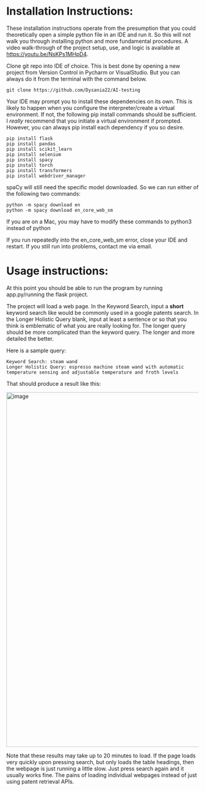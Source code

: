 # Installation Instructions:

These installation instructions operate from the presumption that you could theoretically open a simple python file in an IDE and run it. 
So this will not walk you through installing python and more fundamental procedures.
A video walk-through of the project setup, use, and logic is available at https://youtu.be/NsKPs1MHpD4.

Clone git repo into IDE of choice. 
This is best done by opening a new project from Version Control in Pycharm or VisualStudio.
But you can always do it from the terminal with the command below. 

    git clone https://github.com/Dysania22/AI-testing

Your IDE may prompt you to install these dependencies on its own. 
This is likely to happen when you configure the interpreter/create a virtual environment. 
If not, the following pip install commands should be sufficient. 
I _really_ recommend that you initiate a virtual environment if prompted.
However, you can always pip install each dependency if you so desire.

    pip install flask
    pip install pandas
    pip install scikit_learn
    pip install selenium
    pip install spacy
    pip install torch
    pip install transformers
    pip install webdriver_manager

spaCy will still need the specific model downloaded.
So we can run either of the following two commands:

    python -m spacy download en 
    python -m spacy download en_core_web_sm

If you are on a Mac, you may have to modify these commands to python3 instead of python

If you run repeatedly into the en_core_web_sm error, close your IDE and restart.
If you still run into problems, contact me via email. 

# Usage instructions:

At this point you should be able to run the program by running app.py/running the flask project. 

The project will load a web page. 
In the Keyword Search, input a **short** keyword search like would be commonly used in a google patents search.
In the Longer Holistic Query blank, input at least a sentence or so that you think is emblematic of what you are really looking for. 
The longer query should be more complicated than the keyword query. 
The longer and more detailed the better. 

Here is a sample query:

    Keyword Search: steam wand
    Longer Holistic Query: espresso machine steam wand with automatic temperature sensing and adjustable temperature and froth levels

That should produce a result like this:

<img width="930" alt="image" src="https://github.com/user-attachments/assets/2863cb0d-5bcf-43b2-9df0-59ff331a44da">

Note that these results may take up to 20 minutes to load. 
If the page loads very quickly upon pressing search, but only loads the table headings, then the webpage is just running a little slow.
Just press search again and it usually works fine. The pains of loading individual webpages instead of just using patent retrieval APIs. 
